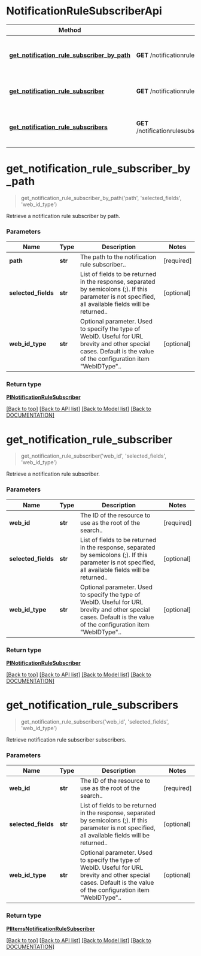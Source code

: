 # NotificationRuleSubscriberApi

Method | HTTP request | Description
------------ | ------------- | -------------
[**get_notification_rule_subscriber_by_path**](NotificationRuleSubscriberApi.md#getnotificationrulesubscriberbypath) | **GET** /notificationrulesubscribers | Retrieve a notification rule subscriber by path.
[**get_notification_rule_subscriber**](NotificationRuleSubscriberApi.md#getnotificationrulesubscriber) | **GET** /notificationrulesubscribers/{webId} | Retrieve a notification rule subscriber.
[**get_notification_rule_subscribers**](NotificationRuleSubscriberApi.md#getnotificationrulesubscribers) | **GET** /notificationrulesubscribers/{webId}/notificationrulesubscribers | Retrieve notification rule subscriber subscribers.


# **get_notification_rule_subscriber_by_path**
> get_notification_rule_subscriber_by_path('path', 'selected_fields', 'web_id_type')

Retrieve a notification rule subscriber by path.

### Parameters

Name | Type | Description | Notes
------------- | ------------- | ------------- | -------------
 **path** | **str**| The path to the notification rule subscriber.. | [required]
 **selected_fields** | **str**| List of fields to be returned in the response, separated by semicolons (;). If this parameter is not specified, all available fields will be returned.. | [optional]
 **web_id_type** | **str**| Optional parameter. Used to specify the type of WebID. Useful for URL brevity and other special cases. Default is the value of the configuration item "WebIDType".. | [optional]


### Return type

[**PINotificationRuleSubscriber**](../models/PINotificationRuleSubscriber.md)

[[Back to top]](#) [[Back to API list]](../../DOCUMENTATION.md#documentation-for-api-endpoints) [[Back to Model list]](../../DOCUMENTATION.md#documentation-for-models) [[Back to DOCUMENTATION]](../../DOCUMENTATION.md)

# **get_notification_rule_subscriber**
> get_notification_rule_subscriber('web_id', 'selected_fields', 'web_id_type')

Retrieve a notification rule subscriber.

### Parameters

Name | Type | Description | Notes
------------- | ------------- | ------------- | -------------
 **web_id** | **str**| The ID of the resource to use as the root of the search.. | [required]
 **selected_fields** | **str**| List of fields to be returned in the response, separated by semicolons (;). If this parameter is not specified, all available fields will be returned.. | [optional]
 **web_id_type** | **str**| Optional parameter. Used to specify the type of WebID. Useful for URL brevity and other special cases. Default is the value of the configuration item "WebIDType".. | [optional]


### Return type

[**PINotificationRuleSubscriber**](../models/PINotificationRuleSubscriber.md)

[[Back to top]](#) [[Back to API list]](../../DOCUMENTATION.md#documentation-for-api-endpoints) [[Back to Model list]](../../DOCUMENTATION.md#documentation-for-models) [[Back to DOCUMENTATION]](../../DOCUMENTATION.md)

# **get_notification_rule_subscribers**
> get_notification_rule_subscribers('web_id', 'selected_fields', 'web_id_type')

Retrieve notification rule subscriber subscribers.

### Parameters

Name | Type | Description | Notes
------------- | ------------- | ------------- | -------------
 **web_id** | **str**| The ID of the resource to use as the root of the search.. | [required]
 **selected_fields** | **str**| List of fields to be returned in the response, separated by semicolons (;). If this parameter is not specified, all available fields will be returned.. | [optional]
 **web_id_type** | **str**| Optional parameter. Used to specify the type of WebID. Useful for URL brevity and other special cases. Default is the value of the configuration item "WebIDType".. | [optional]


### Return type

[**PIItemsNotificationRuleSubscriber**](../models/PIItemsNotificationRuleSubscriber.md)

[[Back to top]](#) [[Back to API list]](../../DOCUMENTATION.md#documentation-for-api-endpoints) [[Back to Model list]](../../DOCUMENTATION.md#documentation-for-models) [[Back to DOCUMENTATION]](../../DOCUMENTATION.md)
